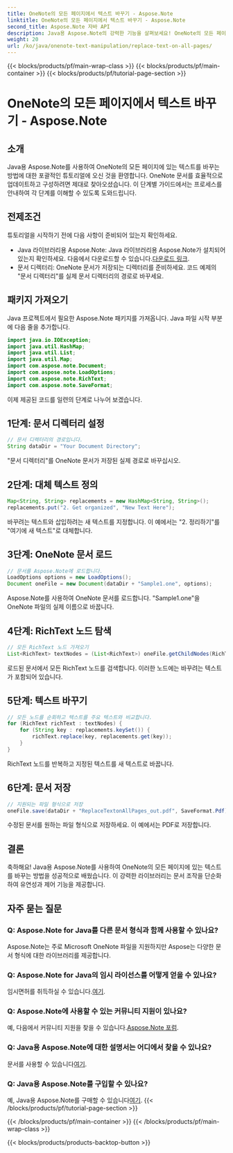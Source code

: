 ```yaml
---
title: OneNote의 모든 페이지에서 텍스트 바꾸기 - Aspose.Note
linktitle: OneNote의 모든 페이지에서 텍스트 바꾸기 - Aspose.Note
second_title: Aspose.Note 자바 API
description: Java용 Aspose.Note의 강력한 기능을 살펴보세요! OneNote의 모든 페이지에서 텍스트를 손쉽게 바꾸는 방법을 알아보세요. 원활한 문서 조작을 위한 단계별 가이드를 따르세요.
weight: 20
url: /ko/java/onenote-text-manipulation/replace-text-on-all-pages/
---
```


{{< blocks/products/pf/main-wrap-class >}}
{{< blocks/products/pf/main-container >}}
{{< blocks/products/pf/tutorial-page-section >}}

# OneNote의 모든 페이지에서 텍스트 바꾸기 - Aspose.Note

## 소개
Java용 Aspose.Note를 사용하여 OneNote의 모든 페이지에 있는 텍스트를 바꾸는 방법에 대한 포괄적인 튜토리얼에 오신 것을 환영합니다. OneNote 문서를 효율적으로 업데이트하고 구성하려면 제대로 찾아오셨습니다. 이 단계별 가이드에서는 프로세스를 안내하여 각 단계를 이해할 수 있도록 도와드립니다.
## 전제조건
튜토리얼을 시작하기 전에 다음 사항이 준비되어 있는지 확인하세요.
-  Java 라이브러리용 Aspose.Note: Java 라이브러리용 Aspose.Note가 설치되어 있는지 확인하세요. 다음에서 다운로드할 수 있습니다.[다운로드 링크](https://releases.aspose.com/note/java/).
- 문서 디렉터리: OneNote 문서가 저장되는 디렉터리를 준비하세요. 코드 예제의 "문서 디렉터리"를 실제 문서 디렉터리의 경로로 바꾸세요.
## 패키지 가져오기
Java 프로젝트에서 필요한 Aspose.Note 패키지를 가져옵니다. Java 파일 시작 부분에 다음 줄을 추가합니다.
```java
import java.io.IOException;
import java.util.HashMap;
import java.util.List;
import java.util.Map;
import com.aspose.note.Document;
import com.aspose.note.LoadOptions;
import com.aspose.note.RichText;
import com.aspose.note.SaveFormat;
```
이제 제공된 코드를 일련의 단계로 나누어 보겠습니다.
## 1단계: 문서 디렉터리 설정
```java
// 문서 디렉터리의 경로입니다.
String dataDir = "Your Document Directory";
```
"문서 디렉터리"를 OneNote 문서가 저장된 실제 경로로 바꾸십시오.
## 2단계: 대체 텍스트 정의
```java
Map<String, String> replacements = new HashMap<String, String>();
replacements.put("2. Get organized", "New Text Here");
```
바꾸려는 텍스트와 삽입하려는 새 텍스트를 지정합니다. 이 예에서는 "2. 정리하기"를 "여기에 새 텍스트"로 대체합니다.
## 3단계: OneNote 문서 로드
```java
// 문서를 Aspose.Note에 로드합니다.
LoadOptions options = new LoadOptions();
Document oneFile = new Document(dataDir + "Sample1.one", options);
```
Aspose.Note를 사용하여 OneNote 문서를 로드합니다. "Sample1.one"을 OneNote 파일의 실제 이름으로 바꿉니다.
## 4단계: RichText 노드 탐색
```java
// 모든 RichText 노드 가져오기
List<RichText> textNodes = (List<RichText>) oneFile.getChildNodes(RichText.class);
```
로드된 문서에서 모든 RichText 노드를 검색합니다. 이러한 노드에는 바꾸려는 텍스트가 포함되어 있습니다.
## 5단계: 텍스트 바꾸기
```java
// 모든 노드를 순회하고 텍스트를 주요 텍스트와 비교합니다.
for (RichText richText : textNodes) {
    for (String key : replacements.keySet()) {
        richText.replace(key, replacements.get(key));
    }
}
```
RichText 노드를 반복하고 지정된 텍스트를 새 텍스트로 바꿉니다.
## 6단계: 문서 저장
```java
// 지원되는 파일 형식으로 저장
oneFile.save(dataDir + "ReplaceTextonAllPages_out.pdf", SaveFormat.Pdf);
```
수정된 문서를 원하는 파일 형식으로 저장하세요. 이 예에서는 PDF로 저장합니다.
## 결론
축하해요! Java용 Aspose.Note를 사용하여 OneNote의 모든 페이지에 있는 텍스트를 바꾸는 방법을 성공적으로 배웠습니다. 이 강력한 라이브러리는 문서 조작을 단순화하여 유연성과 제어 기능을 제공합니다.
## 자주 묻는 질문
### Q: Aspose.Note for Java를 다른 문서 형식과 함께 사용할 수 있나요?
Aspose.Note는 주로 Microsoft OneNote 파일을 지원하지만 Aspose는 다양한 문서 형식에 대한 라이브러리를 제공합니다.
### Q: Aspose.Note for Java의 임시 라이선스를 어떻게 얻을 수 있나요?
 임시면허를 취득하실 수 있습니다.[여기](https://purchase.aspose.com/temporary-license/).
### Q: Aspose.Note에 사용할 수 있는 커뮤니티 지원이 있나요?
 예, 다음에서 커뮤니티 지원을 찾을 수 있습니다.[Aspose.Note 포럼](https://forum.aspose.com/c/note/28).
### Q: Java용 Aspose.Note에 대한 설명서는 어디에서 찾을 수 있나요?
 문서를 사용할 수 있습니다[여기](https://reference.aspose.com/note/java/).
### Q: Java용 Aspose.Note를 구입할 수 있나요? 
 예, Java용 Aspose.Note를 구매할 수 있습니다[여기](https://purchase.aspose.com/buy).
{{< /blocks/products/pf/tutorial-page-section >}}

{{< /blocks/products/pf/main-container >}}
{{< /blocks/products/pf/main-wrap-class >}}

{{< blocks/products/products-backtop-button >}}
